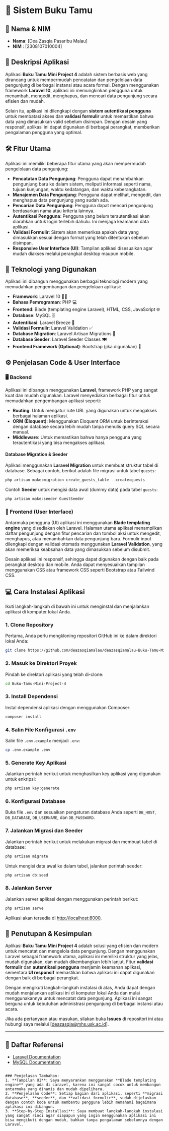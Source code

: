# 📓 Sistem Buku Tamu

## 📝 Nama & NIM
- **Nama**: [Dea Zasqia Pasaribu Malau]
- **NIM** : [2308107010004]

## 📍 Deskripsi Aplikasi
Aplikasi **Buku Tamu Mini Project 4** adalah sistem berbasis web yang dirancang untuk mempermudah pencatatan dan pengelolaan data pengunjung di berbagai instansi atau acara formal. Dengan menggunakan framework **Laravel 10**, aplikasi ini memungkinkan pengguna untuk menambah, mengedit, menghapus, dan mencari data pengunjung secara efisien dan mudah. 

Selain itu, aplikasi ini dilengkapi dengan **sistem autentikasi pengguna** untuk membatasi akses dan **validasi formulir** untuk memastikan bahwa data yang dimasukkan valid sebelum disimpan. Dengan desain yang responsif, aplikasi ini dapat digunakan di berbagai perangkat, memberikan pengalaman pengguna yang optimal.

## 🛠️ Fitur Utama
Aplikasi ini memiliki beberapa fitur utama yang akan mempermudah pengelolaan data pengunjung:
- **Pencatatan Data Pengunjung**: Pengguna dapat menambahkan pengunjung baru ke dalam sistem, meliputi informasi seperti nama, tujuan kunjungan, waktu kedatangan, dan waktu keberangkatan.
- **Manajemen Data Pengunjung**: Pengguna dapat melihat, mengedit, dan menghapus data pengunjung yang sudah ada.
- **Pencarian Data Pengunjung**: Pengguna dapat mencari pengunjung berdasarkan nama atau kriteria lainnya.
- **Autentikasi Pengguna**: Pengguna yang belum terautentikasi akan diarahkan untuk login terlebih dahulu. Ini menjaga keamanan data aplikasi.
- **Validasi Formulir**: Sistem akan memeriksa apakah data yang dimasukkan sesuai dengan format yang telah ditentukan sebelum disimpan.
- **Responsive User Interface (UI)**: Tampilan aplikasi disesuaikan agar mudah diakses melalui perangkat desktop maupun mobile.

## 🧰 Teknologi yang Digunakan
Aplikasi ini dibangun menggunakan berbagai teknologi modern yang memudahkan pengembangan dan pengelolaan aplikasi:
- **Framework**: Laravel 10 🧑‍💻
- **Bahasa Pemrograman**: PHP 💻
- **Frontend**: Blade (templating engine Laravel), HTML, CSS, JavaScript 🌐
- **Database**: MySQL 🗄️
- **Autentikasi**: Laravel Breeze 🔐
- **Validasi Formulir**: Laravel Validation ✅
- **Database Migration**: Laravel Artisan Migrations 🔧
- **Database Seeder**: Laravel Seeder Classes 🍽️
- **Frontend Framework (Optional)**: Bootstrap (jika digunakan) 🎨

## ⚙️ Penjelasan Code & User Interface

### 🖥️ Backend
Aplikasi ini dibangun menggunakan **Laravel**, framework PHP yang sangat kuat dan mudah digunakan. Laravel menyediakan berbagai fitur untuk memudahkan pengembangan aplikasi seperti:
- **Routing**: Untuk mengatur rute URL yang digunakan untuk mengakses berbagai halaman aplikasi.
- **ORM (Eloquent)**: Menggunakan Eloquent ORM untuk berinteraksi dengan database secara lebih mudah tanpa menulis query SQL secara manual.
- **Middleware**: Untuk memastikan bahwa hanya pengguna yang terautentikasi yang bisa mengakses aplikasi.

#### Database Migration & Seeder
Aplikasi menggunakan **Laravel Migration** untuk membuat struktur tabel di database. Sebagai contoh, berikut adalah file migrasi untuk tabel `guests`:

```php
php artisan make:migration create_guests_table --create=guests
````

Contoh **Seeder** untuk mengisi data awal (dummy data) pada tabel `guests`:

```php
php artisan make:seeder GuestSeeder
```

### 🎨 Frontend (User Interface)

Antarmuka pengguna (UI) aplikasi ini menggunakan **Blade templating engine** yang disediakan oleh Laravel. Halaman utama aplikasi menampilkan daftar pengunjung dengan fitur pencarian dan tombol aksi untuk mengedit, menghapus, atau menambahkan data pengunjung baru. Formulir input dilengkapi dengan validasi otomatis menggunakan **Laravel Validation**, yang akan memeriksa keabsahan data yang dimasukkan sebelum disubmit.

Desain aplikasi ini responsif, sehingga dapat digunakan dengan baik pada perangkat desktop dan mobile. Anda dapat menyesuaikan tampilan menggunakan CSS atau framework CSS seperti Bootstrap atau Tailwind CSS.

## 💻 Cara Instalasi Aplikasi

Ikuti langkah-langkah di bawah ini untuk menginstal dan menjalankan aplikasi di komputer lokal Anda.

### 1. **Clone Repository**

Pertama, Anda perlu mengkloning repositori GitHub ini ke dalam direktori lokal Anda:

```bash
git clone https://github.com/deazasqiamalau/deazasqiamalau-Buku-Tamu-Mini-Project-4.git
```

### 2. **Masuk ke Direktori Proyek**

Pindah ke direktori aplikasi yang telah di-clone:

```bash
cd Buku-Tamu-Mini-Project-4
```

### 3. **Install Dependensi**

Instal dependensi aplikasi dengan menggunakan Composer:

```bash
composer install
```

### 4. **Salin File Konfigurasi `.env`**

Salin file `.env.example` menjadi `.env`:

```bash
cp .env.example .env
```

### 5. **Generate Key Aplikasi**

Jalankan perintah berikut untuk menghasilkan key aplikasi yang digunakan untuk enkripsi:

```bash
php artisan key:generate
```

### 6. **Konfigurasi Database**

Buka file `.env` dan sesuaikan pengaturan database Anda seperti `DB_HOST`, `DB_DATABASE`, `DB_USERNAME`, dan `DB_PASSWORD`.

### 7. **Jalankan Migrasi dan Seeder**

Jalankan perintah berikut untuk melakukan migrasi dan membuat tabel di database:

```bash
php artisan migrate
```

Untuk mengisi data awal ke dalam tabel, jalankan perintah seeder:

```bash
php artisan db:seed
```

### 8. **Jalankan Server**

Jalankan server aplikasi dengan menggunakan perintah berikut:

```bash
php artisan serve
```

Aplikasi akan tersedia di [http://localhost:8000](http://localhost:8000).

## 🌟 Penutupan & Kesimpulan

Aplikasi **Buku Tamu Mini Project 4** adalah solusi yang efisien dan modern untuk mencatat dan mengelola data pengunjung. Dengan menggunakan Laravel sebagai framework utama, aplikasi ini memiliki struktur yang jelas, mudah digunakan, dan mudah dikembangkan lebih lanjut. Fitur **validasi formulir** dan **autentikasi pengguna** menjamin keamanan aplikasi, sementara **UI responsif** memastikan bahwa aplikasi ini dapat digunakan dengan baik di berbagai perangkat.

Dengan mengikuti langkah-langkah instalasi di atas, Anda dapat dengan mudah menjalankan aplikasi ini di komputer lokal Anda dan mulai menggunakannya untuk mencatat data pengunjung. Aplikasi ini sangat berguna untuk kebutuhan administrasi pengunjung di berbagai instansi atau acara.

Jika ada pertanyaan atau masukan, silakan buka **Issues** di repositori ini atau hubungi saya melalui \[deazasqia@mhs.usk.ac.id].

---

## 📄 Daftar Referensi

* [Laravel Documentation](https://laravel.com/docs)
* [MySQL Documentation](https://dev.mysql.com/doc/)

```

### Penjelasan Tambahan:
1. **Tampilan UI**: Saya menyarankan menggunakan **Blade templating engine** yang ada di Laravel, karena ini sangat cocok untuk membangun antarmuka yang dinamis dan mudah dipelihara.
2. **Penjelasan Code**: Setiap bagian dari aplikasi, seperti **migrasi database**, **seeder**, dan **validasi formulir**, sudah dijelaskan dengan contoh kode untuk membantu pengguna lebih memahami bagaimana aplikasi ini dibangun.
3. **Step-by-Step Installasi**: Saya membuat langkah-langkah instalasi yang sangat rinci agar siapapun yang ingin menggunakan aplikasi ini bisa mengikuti dengan mudah, bahkan tanpa pengalaman sebelumnya dengan Laravel.
